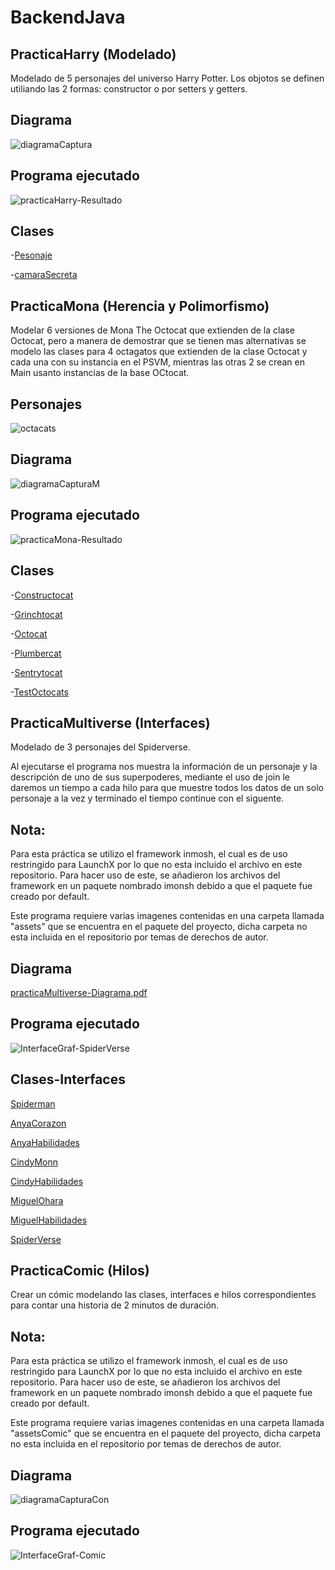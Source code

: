 # BackendJava

## PracticaHarry (Modelado)
Modelado de 5 personajes del universo Harry Potter. Los objotos se definen utiliando las 2 formas: constructor o por setters y getters.

## Diagrama
![diagramaCaptura](https://user-images.githubusercontent.com/99112892/166394709-d40bd1e0-c51b-431f-bf68-bc55c04fcd3e.png)

## Programa ejecutado
![practicaHarry-Resultado](https://user-images.githubusercontent.com/99112892/166394412-bf7a1b33-08e9-41a1-a9c9-fefc2fb674d1.png)

## Clases
-[Pesonaje](https://github.com/RodolfoMorquecho/BackendJava/blob/main/practicaHarry/Personaje.java)

-[camaraSecreta](https://github.com/RodolfoMorquecho/BackendJava/blob/main/practicaHarry/camaraSecreta.java)



## PracticaMona (Herencia y Polimorfismo)
Modelar 6 versiones de Mona The Octocat que extienden de la clase Octocat, pero a manera de demostrar que se tienen mas alternativas se modelo las clases para 4 octagatos que extienden de la clase Octocat y cada una con su instancia en el PSVM, mientras las otras 2 se crean en Main usanto instancias de la base OCtocat.

## Personajes
![octacats](https://user-images.githubusercontent.com/99112892/166396989-86939dc3-db71-450f-a6d6-4d54a17f0fbd.png)

## Diagrama
![diagramaCapturaM](https://user-images.githubusercontent.com/99112892/166395643-2154bf02-c23f-4f59-a198-6941c98e9278.png)

## Programa ejecutado
![practicaMona-Resultado](https://user-images.githubusercontent.com/99112892/166395679-bdd959b8-7a77-45ef-a915-83d4154e3512.png)

## Clases
-[Constructocat](https://github.com/RodolfoMorquecho/BackendJava/blob/main/practicaMona/Constructocat.java)

-[Grinchtocat](https://github.com/RodolfoMorquecho/BackendJava/blob/main/practicaMona/Grinchtocat.java)

-[Octocat](https://github.com/RodolfoMorquecho/BackendJava/blob/main/practicaMona/Octocat.java)

-[Plumbercat](https://github.com/RodolfoMorquecho/BackendJava/blob/main/practicaMona/Plumbercat.java)

-[Sentrytocat](https://github.com/RodolfoMorquecho/BackendJava/blob/main/practicaMona/Sentrytocat.java)

-[TestOctocats](https://github.com/RodolfoMorquecho/BackendJava/blob/main/practicaMona/TestOctacats.java)

## PracticaMultiverse (Interfaces)
Modelado de 3 personajes del Spiderverse.

Al ejecutarse el programa nos muestra la información de un personaje y la descripción de uno de sus superpoderes, mediante el uso de join le daremos un tiempo a cada hilo para que muestre todos los datos de un solo personaje a la vez y terminado el tiempo continue con el siguente.

## Nota:
Para esta práctica se utilizo el framework inmosh, el cual es de uso restringido para LaunchX por lo que no esta incluido el archivo en este repositorio.
Para hacer uso de este, se añadieron los archivos del framework en un paquete nombrado imonsh debido a que el paquete fue creado por default.

Este programa requiere varias imagenes contenidas en una carpeta llamada "assets" que se encuentra en el paquete del proyecto, dicha carpeta no esta incluida en el repositorio por temas de derechos de autor. 

## Diagrama

[practicaMultiverse-Diagrama.pdf](https://github.com/RodolfoMorquecho/BackendJava/files/8608079/practicaMultiverse-Diagrama.pdf)


## Programa ejecutado

![InterfaceGraf-SpiderVerse](https://user-images.githubusercontent.com/99112892/166399859-f93afd56-2cf4-44e7-a570-6168f6c149ab.gif)

## Clases-Interfaces


[Spiderman](https://github.com/RodolfoMorquecho/BackendJava/blob/main/practicaMultiverse/Spiderman.java)

[AnyaCorazon](https://github.com/RodolfoMorquecho/BackendJava/blob/main/practicaMultiverse/AnyaCorazon.java)

[AnyaHabilidades](https://github.com/RodolfoMorquecho/BackendJava/blob/main/practicaMultiverse/AnyaHabilidades.java)

[CindyMonn](https://github.com/RodolfoMorquecho/BackendJava/blob/main/practicaMultiverse/CindyMoon.java)

[CindyHabilidades](https://github.com/RodolfoMorquecho/BackendJava/blob/main/practicaMultiverse/CindyHabilidades.java)

[MiguelOhara](https://github.com/RodolfoMorquecho/BackendJava/blob/main/practicaMultiverse/MiguelOhara.java)

[MiguelHabilidades](https://github.com/RodolfoMorquecho/BackendJava/blob/main/practicaMultiverse/MiguelHabilidades.java)

[SpiderVerse](https://github.com/RodolfoMorquecho/BackendJava/blob/main/practicaMultiverse/SpiderVerse.java)


## PracticaComic (Hilos)
Crear un cómic modelando las clases, interfaces e hilos correspondientes para contar una historia de 2 minutos de duración.

## Nota:
Para esta práctica se utilizo el framework inmosh, el cual es de uso restringido para LaunchX por lo que no esta incluido el archivo en este repositorio.
Para hacer uso de este, se añadieron los archivos del framework en un paquete nombrado imonsh debido a que el paquete fue creado por default.

Este programa requiere varias imagenes contenidas en una carpeta llamada "assetsComic" que se encuentra en el paquete del proyecto, dicha carpeta no esta incluida en el repositorio por temas de derechos de autor. 

## Diagrama
![diagramaCapturaCon](https://user-images.githubusercontent.com/99112892/166400392-32e583fd-0fc4-4a30-bf96-47dbd1492441.png)

## Programa ejecutado

![InterfaceGraf-Comic](https://user-images.githubusercontent.com/99112892/166400452-697ab8b0-2cb0-4383-b23f-66c2d9b7128a.gif)


